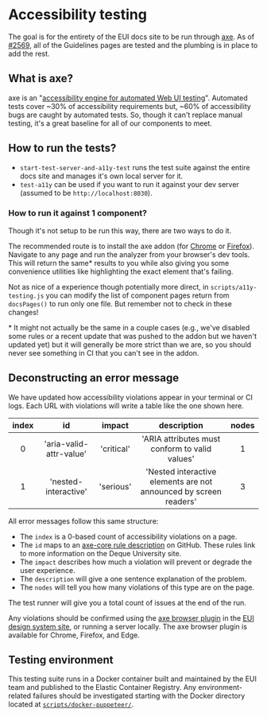 # Accessibility testing

The goal is for the entirety of the EUI docs site to be run through [axe](https://www.deque.com/axe/).
As of [#2569](https://github.com/elastic/eui/pull/2569), all of the Guidelines pages are tested and the plumbing is in place to add the rest.

## What is axe?

axe is an "[accessibility engine for automated Web UI testing](https://github.com/dequelabs/axe-core)".
Automated tests cover ~30% of accessibility requirements but, ~60% of accessibility bugs are caught by automated tests.
So, though it can't replace manual testing, it's a great baseline for all of our components to meet.

## How to run the tests?

* `start-test-server-and-a11y-test` runs the test suite against the entire docs site and manages it's own local server for it.
* `test-a11y` can be used if you want to run it against your dev server (assumed to be `http://localhost:8030`).

### How to run it against 1 component?

Though it's not setup to be run this way, there are two ways to do it.

The recommended route is to install the axe addon (for [Chrome](https://chrome.google.com/webstore/detail/axe-web-accessibility-tes/lhdoppojpmngadmnindnejefpokejbdd) or [Firefox](https://addons.mozilla.org/en-US/firefox/addon/axe-devtools/)).
Navigate to any page and run the analyzer from your browser's dev tools.
This will return the same* results to you while also giving you some convenience utilities like highlighting the exact element that's failing.

Not as nice of a experience though potentially more direct, in `scripts/a11y-testing.js` you can modify the list of component pages return from `docsPages()` to run only one file. But remember not to check in these changes!

\* It might not actually be the same in a couple cases (e.g., we've disabled some rules or a recent update that was pushed to the addon but we haven't updated yet) but it will generally be more strict than we are, so you should never see something in CI that you can't see in the addon.

## Deconstructing an error message

We have updated how accessibility violations appear in your terminal or CI logs. Each URL with violations will write a table like the one shown here.

| index | id | impact | description | nodes |
| :---: | :---: | :---: | :---: | :---: |
| 0 | 'aria-valid-attr-value' | 'critical' | 'ARIA attributes must conform to valid values' | 1 | 
| 1 | 'nested-interactive' | 'serious' | 'Nested interactive elements are not announced by screen readers' | 3 |

All error messages follow this same structure:
* The `index` is a 0-based count of accessibility violations on a page.
* The `id` maps to an [axe-core rule description](https://github.com/dequelabs/axe-core/blob/develop/doc/rule-descriptions.md) on GitHub. These rules link to more information on the Deque University site.
* The `impact` describes how much a violation will prevent or degrade the user experience.
* The `description` will give a one sentence explanation of the problem.
* The `nodes` will tell you how many violations of this type are on the page.

The test runner will give you a total count of issues at the end of the run.

Any violations should be confirmed using the [axe browser plugin](https://deque.com/axe) in the [EUI design system site](https://eui.elastic.co), or running a server locally. The axe browser plugin is available for Chrome, Firefox, and Edge.

## Testing environment

This testing suite runs in a Docker container built and maintained by the EUI team and published to the Elastic Container Registry. Any environment-related failures should be investigated starting with the Docker directory located at [`scripts/docker-puppeteer/`](../scripts/docker-puppeteer/README.md).
